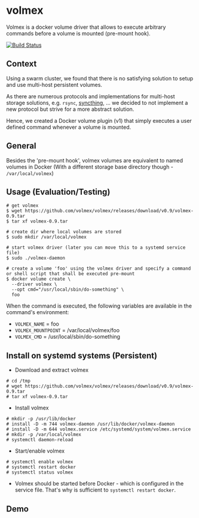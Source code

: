 # volmex

Volmex is a docker volume driver that allows to execute arbitrary commands before a volume is mounted (pre-mount hook).

[![Build Status](https://travis-ci.org/volmex/volmex.svg?branch=master)](https://travis-ci.org/volmex/volmex)

## Context
Using a swarm cluster, we found that there is no satisfying solution to setup and use multi-host persistent volumes.

As there are numerous protocols and implementations for multi-host storage solutions, e.g. `rsync`, [syncthing](https://syncthing.net/), ... we decided to not implement a new protocol but strive for a more abstract solution.

Hence, we created a Docker volume plugin (v1) that simply executes a user defined command whenever a volume is mounted.

## General
Besides the 'pre-mount hook', volmex volumes are equivalent to named volumes in Docker (With a different storage base directory though - `/var/local/volmex`)


## Usage (Evaluation/Testing)

```
# get volmex
$ wget https://github.com/volmex/volmex/releases/download/v0.9/volmex-0.9.tar
$ tar xf volmex-0.9.tar

# create dir where local volumes are stored
$ sudo mkdir /var/local/volmex

# start volmex driver (later you can move this to a systemd service file)
$ sudo ./volmex-daemon

# create a volume 'foo' using the volmex driver and specify a command or shell script that shall be executed pre-mount
$ docker volume create \
  --driver volmex \
  --opt cmd="/usr/local/sbin/do-something" \
  foo
```

When the command is executed, the following variables are available in the command's environment:

+ `VOLMEX_NAME` = foo 
+ `VOLMEX_MOUNTPOINT` = /var/local/volmex/foo 
+ `VOLMEX_CMD` = /usr/local/sbin/do-something

## Install on systemd systems (Persistent)
+ Download and extract volmex

```
# cd /tmp
# wget https://github.com/volmex/volmex/releases/download/v0.9/volmex-0.9.tar
# tar xf volmex-0.9.tar

```

+ Install volmex

```
# mkdir -p /usr/lib/docker
# install -D -m 744 volmex-daemon /usr/lib/docker/volmex-daemon
# install -D -m 644 volmex.service /etc/systemd/system/volmex.service
# mkdir -p /var/local/volmex
# systemctl daemon-reload
```

+ Start/enable volmex

```
# systemctl enable volmex
# systemctl restart docker
# systemctl status volmex
```

+ Volmex should be started before Docker - which is configured in the service file. That's why is sufficient to `systemctl restart docker`.

## Demo
